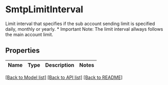 # SmtpLimitInterval

Limit interval that specifies if the sub account sending limit is specified daily, monthly or yearly.  * Important Note: The limit interval allways follows the main account limit. 

## Properties

Name | Type | Description | Notes
------------ | ------------- | ------------- | -------------

[[Back to Model list]](../README.md#documentation-for-models) [[Back to API list]](../README.md#documentation-for-api-endpoints) [[Back to README]](../README.md)


